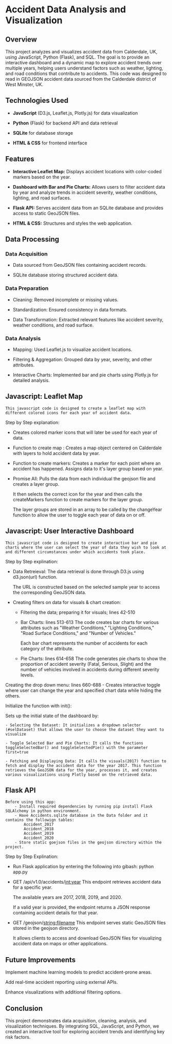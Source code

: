 # Accident Data Analysis and Visualization

## Overview
This project analyzes and visualizes accident data from Calderdale, UK, using JavaScript, Python (Flask), and SQL. The goal is to provide an interactive dashboard and a dynamic map to explore accident trends over multiple years, helping users understand factors such as weather, lighting, and road conditions that contribute to accidents.
This code was designed to read in GEOJSON accident data sourced from the Calderdale district of West Minster, UK.

## Technologies Used
- **JavaScript** (D3.js, Leaflet.js, Plotly.js) for data visualization
  
- **Python** (Flask) for backend API and data retrieval
  
- **SQLite** for database storage
  
- **HTML & CSS** for frontend interface

## Features
- **Interactive Leaflet Map:** Displays accident locations with color-coded markers based on the year.
  
- **Dashboard with Bar and Pie Charts:** Allows users to filter accident data by year and analyze trends in accident severity, weather conditions, lighting, and road surfaces.
  
- **Flask API:** Serves accident data from an SQLite database and provides access to static GeoJSON files.
  
- **HTML & CSS:** Structures and styles the web application.

## Data Processing
### Data Acquisition
- Data sourced from GeoJSON files containing accident records.
  
- SQLite database storing structured accident data.

### Data Preparation
- Cleaning: Removed incomplete or missing values.
  
- Standardization: Ensured consistency in data formats.
  
- Data Transformation: Extracted relevant features like accident severity, weather conditions, and road surface.

### Data Analysis
- Mapping: Used Leaflet.js to visualize accident locations.
  
- Filtering & Aggregation: Grouped data by year, severity, and other attributes.
  
- Interactive Charts: Implemented bar and pie charts using Plotly.js for detailed analysis.

## Javascript: Leaflet Map

    This javascript code is designed to create a leaflet map with different colored icons for each year of accident data.

Step by Step explanation:
    
- Creates colored marker icons that will later be used for each year of data.

- Function to create map :
    Creates a map object centered on Calderdale with layers to hold accident data by year. 

- Function to create markers:
    Creates a marker for each point where an accident has happened. Assigns data to it's layer group based on year.

- Promise All:
    Pulls the data from each individual the geojson file and creates a layer group. 
    
    It then selects the correct icon for the year and then calls the createMarkers function to create markers for the layer group.  

    The layer groups are stored in an array to be called by the changeYear function to allow the user to toggle each year of data on or off.

## Javascript: User Interactive Dashboard

    This javascript code is designed to create interactive bar and pie charts where the user can select the year of data they wish to look at and different circumstances under which accidents took place. 

Step by Step explination:

- Data Retreieval:
    The data retrieval is done through D3.js using d3.json(url) function. 
    
    The URL is constructed based on the selected sample year to access the corresponding GeoJSON data.
    
- Creating filters on data for visuals & chart creation:
    - Filtering the data; preparing it for visuals;
            lines 42-510 
    - Bar Charts: lines 513-613 
        The code creates bar charts for various attributes such as "Weather Conditions," "Lighting Conditions," "Road Surface Conditions," and "Number of Vehicles." 
        
        Each bar chart represents the number of accidents for each category of the attribute.

    - Pie Charts: lines 614-658 
        The code generates pie charts to show the proportion of accident severity (Fatal, Serious, Slight) and the number of vehicles involved in accidents during different severity levels.

Creating the drop down menu: lines 660-688
    - Creates interactive toggle where user can change the year and specified chart data while hiding the others.

Initialize the function with init():

Sets up the initial state of the dashboard by:

    - Selecting the Dataset: It initializes a dropdown selector (#selDataset) that allows the user to choose the dataset they want to visualize

    - Toggle Selected Bar and Pie Charts: It calls the functions toggleSelectedBar() and toggleSelectedPie() with the parameter first=true

    - Fetching and Displaying Data: It calls the visuals(2017) function to fetch and display the accident data for the year 2017. This function retrieves the GeoJSON data for the year, processes it, and creates various visualizations using Plotly based on the retrieved data.

## Flask API 

    Before using this app:
        - Install required dependencies by running pip install Flask SQLAlchemy in python environment. 
        - Have Accidents.sqlite database in the Data folder and it contains the followign tables: 
            Accident_2017
            Accident_2018
            Accident_2019
            Accident_2020
        - Store static goejson files in the geojson directory within the project. 

Step by Step Explination:

- Run Flask application by entering the following into gibash:
    python app.py

- GET /api/v1.0/accidents/<int:year>
    This endpoint retrieves accident data for a specific year. 
    
    The available years are 2017, 2018, 2019, and 2020.
    
    If a valid year is provided, the endpoint returns a JSON response containing accident details for that year. 

- GET /geojson/<string:filename>
    This endpoint serves static GeoJSON files stored in the geojson directory. 
    
    It allows clients to access and download GeoJSON files for visualizing accident data on maps or other applications.

## Future Improvements
Implement machine learning models to predict accident-prone areas.

Add real-time accident reporting using external APIs.

Enhance visualizations with additional filtering options.

## Conclusion
This project demonstrates data acquisition, cleaning, analysis, and visualization techniques. By integrating SQL, JavaScript, and Python, we created an interactive tool for exploring accident trends and identifying key risk factors.
